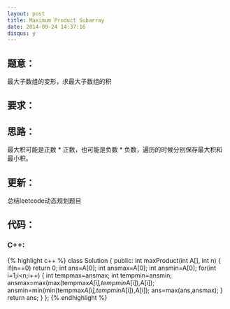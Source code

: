 ```yaml
---
layout: post
title: Maximum Product Subarray
date: 2014-09-24 14:37:16
disqus: y
---
```


## 题意：
最大子数组的变形，求最大子数组的积

## 要求：


## 思路：
最大积可能是正数 * 正数，也可能是负数 * 负数，遍历的时候分别保存最大积和最小积。

## 更新：
总结leetcode动态规划题目

## 代码：

### C++:

{% highlight c++ %}
class Solution {
public:
    int maxProduct(int A[], int n) {
        if(n==0)
            return 0;
        int ans=A[0];
        int ansmax=A[0];
        int ansmin=A[0];
        for(int i=1;i<n;i++)
        {
            int tempmax=ansmax;
            int tempmin=ansmin;
            ansmax=max(max(tempmax*A[i],tempmin*A[i]),A[i]);
            ansmin=min(min(tempmax*A[i],tempmin*A[i]),A[i]);
            ans=max(ans,ansmax);
        }
        return ans;
    }
};
 {% endhighlight %}

